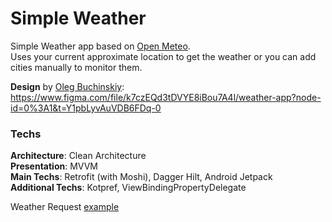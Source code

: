 # Simple Weather

Simple Weather app based on [Open Meteo](https://open-meteo.com/).  
Uses your current approximate location to get the weather or you can add cities manually to monitor them.

**Design** by [Oleg Buchinskiy](https://www.behance.net/olegbuchinskiy): https://www.figma.com/file/k7czEQd3tDVYE8iBou7A4l/weather-app?node-id=0%3A1&t=Y1pbLyvAuVDB6FDq-0

### Techs

**Architecture**: Clean Architecture  
**Presentation**: MVVM  
**Main Techs**: Retrofit (with Moshi), Dagger Hilt, Android Jetpack  
**Additional Techs**: Kotpref, ViewBindingPropertyDelegate

Weather Request [example](https://api.open-meteo.com/v1/forecast?latitude=53&longitude=13&hourly=temperature_2m,weathercode,relativehumidity_2m,windspeed_10m,pressure_msl,visibility&daily=weathercode,temperature_2m_min,temperature_2m_max,apparent_temperature_min,apparent_temperature_max,precipitation_sum,windspeed_10m_max,sunrise,sunset)
